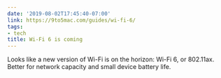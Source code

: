 ```yaml
---
date: '2019-08-02T17:45:40-07:00'
link: https://9to5mac.com/guides/wi-fi-6/
tags:
- tech
title: Wi-Fi 6 is coming
---
```


Looks like a new version of Wi-Fi is on the horizon: Wi-Fi 6, or 802.11ax. Better for network capacity and small device battery life.
